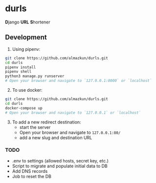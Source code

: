 # durls
**D**jango **URL** **S**hortener

## Development
1. Using pipenv:
```bash
git clone https://github.com/almazkun/durls.git
cd durls
pipenv install
pipenv shell
python3 manage.py runserver
# Open your browser and navigate to `127.0.0.1:8000` or `localhost`
```

2. To use docker:
```bash
git clone https://github.com/almazkun/durls.git
cd durls
docker-compose up
# Open your browser and navigate to `127.0.0.1` or `localhost`
```

3. To add a new redirect destination:
    - start the server
    - Open your browser and navigate to `127.0.0.1:80/`
    - add a new slug and destination URL

### TODO

- .env to settings (allowed hosts, secret key, etc.)
- Script to migrate and populate initial data to DB
- Add DNS records
- Job to reset the DB